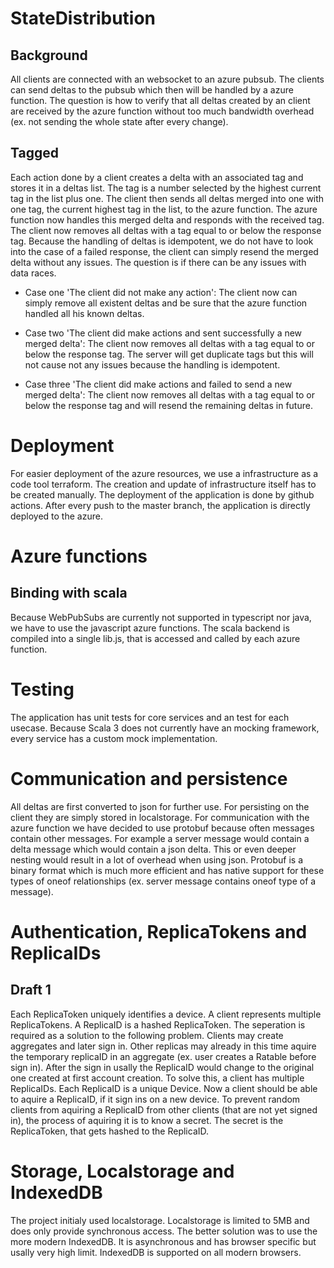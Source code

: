 # StateDistribution
## Background
All clients are connected with an websocket to an azure pubsub. The clients can send deltas to the pubsub which then will be handled by a azure function. The question is how to verify that all deltas created by an client are received by the azure function without too much bandwidth overhead (ex. not sending the whole state after every change).

## Tagged
Each action done by a client creates a delta with an associated tag and stores it in a deltas list. The tag is a number selected by the highest current tag in the list plus one. The client then sends all deltas merged into one with one tag, the current highest tag in the list, to the azure function. The azure function now handles this merged delta and responds with the received tag. The client now removes all deltas with a tag equal to or below the response tag. Because the handling of deltas is idempotent, we do not have to look into the case of a failed response, the client can simply resend the merged delta without any issues. The question is if there can be any issues with data races. 

- Case one 'The client did not make any action': The client now can simply remove all existent deltas and be sure that the azure function handled all his known deltas. 

- Case two 'The client did make actions and sent successfully a new merged delta': The client now removes all deltas with a tag equal to or below the response tag. The server will get duplicate tags but this will not cause not any issues because the handling is idempotent.

- Case three 'The client did make actions and failed to send a new merged delta': The client now removes all deltas with a tag equal to or below the response tag and will resend the remaining deltas in future.

# Deployment
For easier deployment of the azure resources, we use a infrastructure as a code tool terraform. The creation and update of infrastructure itself has to be created manually. The deployment of the application is done by github actions. After every push to the master branch, the application is directly deployed to the azure.

# Azure functions
## Binding with scala
Because WebPubSubs are currently not supported in typescript nor java, we have to use the javascript azure functions. The scala backend is compiled into a single lib.js, that is accessed and called by each azure function.  

# Testing
The application has unit tests for core services and an test for each usecase. Because Scala 3 does not currently have an mocking framework, every service has a custom mock implementation. 

# Communication and persistence
All deltas are first converted to json for further use. For persisting on the client they are simply stored in localstorage. For communication with the azure function we have decided to use protobuf because often messages contain other messages. For example a server message would contain a delta message which would contain a json delta. This or even deeper nesting would result in a lot of overhead when using json. Protobuf is a binary format which is much more efficient and has native support for these types of oneof relationships (ex. server message contains oneof type of a message).

# Authentication, ReplicaTokens and ReplicaIDs
## Draft 1
Each ReplicaToken uniquely identifies a device. A client represents multiple ReplicaTokens. A ReplicaID is a hashed ReplicaToken. The seperation is required as a solution to the following problem. Clients may create aggregates and later sign in. Other replicas may already in this time aquire the temporary replicaID in an aggregate (ex. user creates a Ratable before sign in). After the sign in usally the ReplicaID would change to the original one created at first account creation. To solve this, a client has multiple ReplicaIDs. Each ReplicaID is a unique Device. Now a client should be able to aquire a ReplicaID, if it sign ins on a new device. To prevent random clients from aquiring a ReplicaID from other clients (that are not yet signed in), the process of aquiring it is to know a secret. The secret is the ReplicaToken, that gets hashed to the ReplicaID.

# Storage, Localstorage and IndexedDB
The project initialy used localstorage. Localstorage is limited to 5MB and does only provide synchronous access. The better solution was to use the more modern IndexedDB. It is asynchronous and has browser specific but usally very high limit. IndexedDB is supported on all modern browsers.

